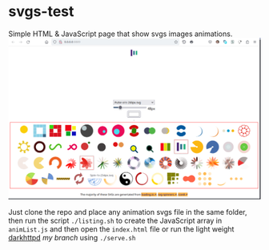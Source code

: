 # svgs-test
Simple HTML &amp; JavaScript page that show svgs images animations.
![Screenshot](screenshot.png "Screenshot!")

Just clone the repo and place any animation svgs file in the same folder, then run the script `./listing.sh` to create the JavaScript array in `animList.js` and then open the `index.html` file or run the light weight [darkhttpd](https://github.com/saidbakr/darkhttpd) *my branch* using `./serve.sh`
